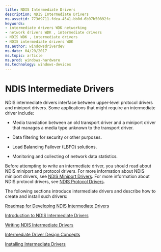 ```yaml
---
title: NDIS Intermediate Drivers
description: NDIS Intermediate Drivers
ms.assetid: 773d9711-fdea-4541-bb0d-6b07b50892fc
keywords:
- intermediate drivers WDK networking
- network drivers WDK , intermediate drivers
- NDIS WDK , intermediate drivers
- NDIS intermediate drivers WDK
ms.author: windowsdriverdev
ms.date: 04/20/2017
ms.topic: article
ms.prod: windows-hardware
ms.technology: windows-devices
---
```


# NDIS Intermediate Drivers





NDIS intermediate drivers interface between upper-level protocol drivers and miniport drivers. Some applications that might require an intermediate driver include:

-   Media translation between an old transport driver and a miniport driver that manages a media type unknown to the transport driver.

-   Data filtering for security or other purposes.

-   Load Balancing Failover (LBFO) solutions.

-   Monitoring and collecting of network data statistics.

Before attempting to write an intermediate driver, you should read about NDIS miniport and protocol drivers. For more information about NDIS miniport drivers, see [NDIS Miniport Drivers](ndis-miniport-drivers.md). For more information about NDIS protocol drivers, see [NDIS Protocol Drivers](ndis-protocol-drivers.md).

The following sections introduce intermediate drivers and describe how to create and install such drivers:

[Roadmap for Developing NDIS Intermediate Drivers](roadmap-for-developing-ndis-intermediate-drivers.md)

[Introduction to NDIS Intermediate Drivers](introduction-to-ndis-intermediate-drivers.md)

[Writing NDIS Intermediate Drivers](writing-ndis-intermediate-drivers.md)

[Intermediate Driver Design Concepts](intermediate-driver-design-concepts.md)

[Installing Intermediate Drivers](installing-an-intermediate-driver.md)

 

 





